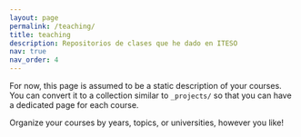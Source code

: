 ```yaml
---
layout: page
permalink: /teaching/
title: teaching
description: Repositorios de clases que he dado en ITESO
nav: true
nav_order: 4
---
```


For now, this page is assumed to be a static description of your courses. You can convert it to a collection similar to `_projects/` so that you can have a dedicated page for each course.

Organize your courses by years, topics, or universities, however you like!
